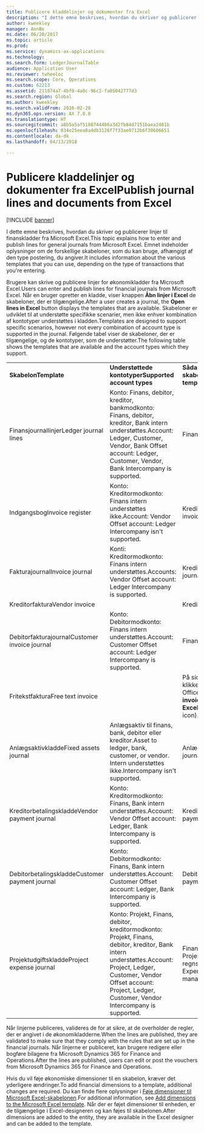 ```yaml
---
title: Publicere kladdelinjer og dokumenter fra Excel
description: "I dette emne beskrives, hvordan du skriver og publicerer linjer til finanskladder fra Microsoft Excel. Emnet indeholder oplysninger om de forskellige skabeloner, som du kan bruge, afhængigt af den type postering, du angiver."
author: kweekley
manager: AnnBe
ms.date: 06/20/2017
ms.topic: article
ms.prod: 
ms.service: dynamics-ax-applications
ms.technology: 
ms.search.form: LedgerJournalTable
audience: Application User
ms.reviewer: twheeloc
ms.search.scope: Core, Operations
ms.custom: 62213
ms.assetid: 211874a7-4bf0-4a0c-96c2-fa05042777d3
ms.search.region: Global
ms.author: kweekley
ms.search.validFrom: 2016-02-28
ms.dyn365.ops.version: AX 7.0.0
ms.translationtype: HT
ms.sourcegitcommit: a8b5a5af5108744406a3d2fb84d7151baea2481b
ms.openlocfilehash: 034e25eea8a4db3126f7f33ae0712b6f30606651
ms.contentlocale: da-dk
ms.lasthandoff: 04/13/2018

---
```


# <a name="publish-journal-lines-and-documents-from-excel"></a><span data-ttu-id="55f49-104">Publicere kladdelinjer og dokumenter fra Excel</span><span class="sxs-lookup"><span data-stu-id="55f49-104">Publish journal lines and documents from Excel</span></span>

[!INCLUDE [banner](../includes/banner.md)]

<span data-ttu-id="55f49-105">I dette emne beskrives, hvordan du skriver og publicerer linjer til finanskladder fra Microsoft Excel.</span><span class="sxs-lookup"><span data-stu-id="55f49-105">This topic explains how to enter and publish lines for general journals from Microsoft Excel.</span></span> <span data-ttu-id="55f49-106">Emnet indeholder oplysninger om de forskellige skabeloner, som du kan bruge, afhængigt af den type postering, du angiver.</span><span class="sxs-lookup"><span data-stu-id="55f49-106">It includes information about the various templates that you can use, depending on the type of transactions that you're entering.</span></span>

<span data-ttu-id="55f49-107">Brugere kan skrive og publicere linjer for økonomikladder fra Microsoft Excel.</span><span class="sxs-lookup"><span data-stu-id="55f49-107">Users can enter and publish lines for financial journals from Microsoft Excel.</span></span> <span data-ttu-id="55f49-108">Når en bruger opretter en kladde, viser knappen **Åbn linjer i Excel** de skabeloner, der er tilgængelige.</span><span class="sxs-lookup"><span data-stu-id="55f49-108">After a user creates a journal, the **Open lines in Excel** button displays the templates that are available.</span></span> <span data-ttu-id="55f49-109">Skabeloner er udviklet til at understøtte specifikke scenarier, men ikke enhver kombination af kontotyper understøttes i kladden.</span><span class="sxs-lookup"><span data-stu-id="55f49-109">Templates are designed to support specific scenarios, however not every combination of account type is supported in the journal.</span></span> <span data-ttu-id="55f49-110">Følgende tabel viser de skabeloner, der er tilgængelige, og de kontotyper, som de understøtter.</span><span class="sxs-lookup"><span data-stu-id="55f49-110">The following table shows the templates that are available and the account types which they support.</span></span>

|                          |                                                                                                                         |                                                                                         |
|--------------------------|-------------------------------------------------------------------------------------------------------------------------|-----------------------------------------------------------------------------------------|
| <span data-ttu-id="55f49-111">**Skabelon**</span><span class="sxs-lookup"><span data-stu-id="55f49-111">**Template**</span></span>             | <span data-ttu-id="55f49-112">**Understøttede kontotyper**</span><span class="sxs-lookup"><span data-stu-id="55f49-112">**Supported account types**</span></span>                                                                                             | <span data-ttu-id="55f49-113">**Sådan får du adgang til skabelonen**</span><span class="sxs-lookup"><span data-stu-id="55f49-113">**How to access the template**</span></span>                                                          |
| <span data-ttu-id="55f49-114">Finansjournallinjer</span><span class="sxs-lookup"><span data-stu-id="55f49-114">Ledger journal lines</span></span>     | <span data-ttu-id="55f49-115">Konto: Finans, debitor, kreditor, bankmodkonto: Finans, debitor, kreditor, Bank intern understøttes.</span><span class="sxs-lookup"><span data-stu-id="55f49-115">Account: Ledger, Customer, Vendor, Bank Offset account: Ledger, Customer, Vendor, Bank Intercompany is supported.</span></span>       | <span data-ttu-id="55f49-116">Finanskladde</span><span class="sxs-lookup"><span data-stu-id="55f49-116">General journal</span></span>                                                                         |
| <span data-ttu-id="55f49-117">Indgangsbog</span><span class="sxs-lookup"><span data-stu-id="55f49-117">Invoice register</span></span>         | <span data-ttu-id="55f49-118">Konto: Kreditormodkonto: Finans intern understøttes ikke.</span><span class="sxs-lookup"><span data-stu-id="55f49-118">Account: Vendor Offset account: Ledger Intercompany isn't supported.</span></span>                                                    | <span data-ttu-id="55f49-119">Kreditorfakturaregister</span><span class="sxs-lookup"><span data-stu-id="55f49-119">AP invoice register</span></span>                                                                     |
| <span data-ttu-id="55f49-120">Fakturajournal</span><span class="sxs-lookup"><span data-stu-id="55f49-120">Invoice journal</span></span>          | <span data-ttu-id="55f49-121">Konti: Kreditormodkonto: Finans intern understøttes.</span><span class="sxs-lookup"><span data-stu-id="55f49-121">Accounts: Vendor Offset account: Ledger Intercompany is supported.</span></span>                                                      | <span data-ttu-id="55f49-122">Kreditorfakturakladde</span><span class="sxs-lookup"><span data-stu-id="55f49-122">AP invoice journal</span></span>                                                                      |
| <span data-ttu-id="55f49-123">Kreditorfaktura</span><span class="sxs-lookup"><span data-stu-id="55f49-123">Vendor invoice</span></span>           |                                                                                                                         | <span data-ttu-id="55f49-124">Kreditorfaktura</span><span class="sxs-lookup"><span data-stu-id="55f49-124">Vendor invoice</span></span>                                                                          |
| <span data-ttu-id="55f49-125">Debitorfakturajournal</span><span class="sxs-lookup"><span data-stu-id="55f49-125">Customer invoice journal</span></span> | <span data-ttu-id="55f49-126">Konto: Debitormodkonto: Finans intern understøttes.</span><span class="sxs-lookup"><span data-stu-id="55f49-126">Account: Customer Offset account: Ledger Intercompany is supported.</span></span>                                                     | <span data-ttu-id="55f49-127">Finanskladde</span><span class="sxs-lookup"><span data-stu-id="55f49-127">General journal</span></span>                                                                         |
| <span data-ttu-id="55f49-128">Fritekstfaktura</span><span class="sxs-lookup"><span data-stu-id="55f49-128">Free text invoice</span></span>        |                                                                                                                         | <span data-ttu-id="55f49-129">På siden **Fritekstfaktura** skal du klikke på **Åbn i Excel** (Microsoft Office-ikonet).</span><span class="sxs-lookup"><span data-stu-id="55f49-129">On the **Free text invoice** page, click **Open in Excel** (the Microsoft Office icon).</span></span> |
| <span data-ttu-id="55f49-130">Anlægsaktivkladde</span><span class="sxs-lookup"><span data-stu-id="55f49-130">Fixed assets journal</span></span>     | <span data-ttu-id="55f49-131">Anlægsaktiv til finans, bank, debitor eller kreditor.</span><span class="sxs-lookup"><span data-stu-id="55f49-131">Asset to ledger, bank, customer, or vendor.</span></span> <span data-ttu-id="55f49-132">Intern understøttes ikke.</span><span class="sxs-lookup"><span data-stu-id="55f49-132">Intercompany isn't supported.</span></span>                                               | <span data-ttu-id="55f49-133">Anlægsaktivkladde</span><span class="sxs-lookup"><span data-stu-id="55f49-133">Fixed asset journal</span></span>                                                                     |
| <span data-ttu-id="55f49-134">Kreditorbetalingskladde</span><span class="sxs-lookup"><span data-stu-id="55f49-134">Vendor payment journal</span></span>   | <span data-ttu-id="55f49-135">Konto: Kreditormodkonto: Finans, Bank intern understøttes.</span><span class="sxs-lookup"><span data-stu-id="55f49-135">Account: Vendor Offset account: Ledger, Bank Intercompany is supported.</span></span>                                                 | <span data-ttu-id="55f49-136">Kreditorbetalingskladde</span><span class="sxs-lookup"><span data-stu-id="55f49-136">Vendor payment journal</span></span>                                                                  |
| <span data-ttu-id="55f49-137">Debitorbetalingskladde</span><span class="sxs-lookup"><span data-stu-id="55f49-137">Customer payment journal</span></span> | <span data-ttu-id="55f49-138">Konto: Debitormodkonto: Finans, Bank intern understøttes.</span><span class="sxs-lookup"><span data-stu-id="55f49-138">Account: Customer Offset account: Ledger, Bank Intercompany is supported.</span></span>                                               | <span data-ttu-id="55f49-139">Debitorbetalingskladde</span><span class="sxs-lookup"><span data-stu-id="55f49-139">Customer payment journal</span></span>                                                                |
| <span data-ttu-id="55f49-140">Projektudgiftskladde</span><span class="sxs-lookup"><span data-stu-id="55f49-140">Project expense journal</span></span>  | <span data-ttu-id="55f49-141">Konto: Projekt, Finans, debitor, kreditormodkonto: Projekt, Finans, debitor, kreditor, Bank intern understøttes.</span><span class="sxs-lookup"><span data-stu-id="55f49-141">Account: Project, Ledger, Customer, Vendor Offset account: Project, Ledger, Customer, Vendor Intercompany is supported.</span></span> | <span data-ttu-id="55f49-142">Finanskladde Udgift (i Projektstyring og regnskab)</span><span class="sxs-lookup"><span data-stu-id="55f49-142">General journal Expense (under Project management and accounting)</span></span>                       |

<span data-ttu-id="55f49-143">Når linjerne publiceres, valideres de for at sikre, at de overholder de regler, der er angivet i de økonomikladderne.</span><span class="sxs-lookup"><span data-stu-id="55f49-143">When the lines are published, they are validated to make sure that they comply with the rules that are set up in the financial journals.</span></span> <span data-ttu-id="55f49-144">Når linjerne er publiceret, kan brugere redigere eller bogføre bilagene fra Microsoft Dynamics 365 for Finance and Operations.</span><span class="sxs-lookup"><span data-stu-id="55f49-144">After the lines are published, users can edit or post the vouchers from Microsoft Dynamics 365 for Finance and Operations.</span></span> 

<span data-ttu-id="55f49-145">Hvis du vil føje økonomiske dimensioner til en skabelon, kræver det yderligere ændringer.</span><span class="sxs-lookup"><span data-stu-id="55f49-145">To add financial dimensions to a template, additional changes are required.</span></span> <span data-ttu-id="55f49-146">Du kan finde flere oplysninger i [Føje dimensioner til Microsoft Excel-skabelonen](../../dev-itpro/financial/add-dimensions-excel-templates.md).</span><span class="sxs-lookup"><span data-stu-id="55f49-146">For additional information, see [Add dimensions to the Microsoft Excel template](../../dev-itpro/financial/add-dimensions-excel-templates.md).</span></span> <span data-ttu-id="55f49-147">Når der er føjet dimensioner til enheden, er de tilgængelige i Excel-designeren og kan føjes til skabelonen.</span><span class="sxs-lookup"><span data-stu-id="55f49-147">After dimensions are added to the entity, they are available in the Excel designer and can be added to the template.</span></span>






